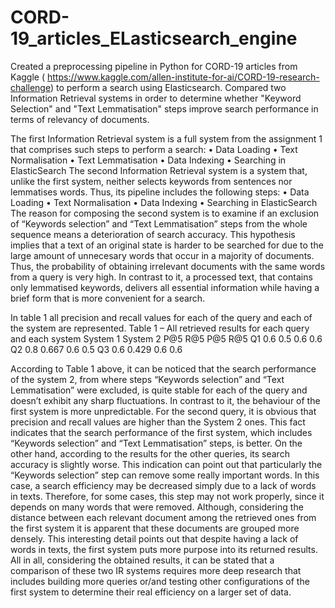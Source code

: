 # CORD-19_articles_ELasticsearch_engine
Created a preprocessing pipeline in Python for CORD-19 articles from Kaggle ( https://www.kaggle.com/allen-institute-for-ai/CORD-19-research-challenge) to perform a search using Elasticsearch.
Compared two Information Retrieval systems in order to determine whether "Keyword Selection" and "Text Lemmatisation" steps improve search performance in terms of relevancy of documents.

The first Information Retrieval system is a full system from the assignment 1 that comprises such steps to perform a search:
•	Data Loading
•	Text Normalisation
•	Text Lemmatisation
•	Data Indexing
•	Searching in ElasticSearch
The second Information Retrieval system is a system that, unlike the first system, neither selects keywords  from sentences nor lemmatises words. Thus, its pipeline includes the following steps:
•	 Data Loading
•	Text Normalisation
•	Data Indexing
•	Searching in ElasticSearch
The reason for composing the second system is to examine if an exclusion of “Keywords selection” and “Text Lemmatisation” steps from the whole sequence means a deterioration of search accuracy.
This hypothesis implies that a text of an original state is harder to be searched for due to the large amount of unnecesary words that occur in a majority of documents. Thus, the probability of obtaining irrelevant documents with the same words from a query is very high. 
In contrast to it, a processed text, that contains only lemmatised keywords, delivers all essential information while having a brief form that is more convenient for a search.

In table 1 all precision and recall values for each of the query and each of the system are represented.
Table 1 – All retrieved results for each query and each system
	System 1	System 2
	P@5	R@5	P@5	R@5
Q1	0.6	0.5	0.6	0.6
Q2	0.8	0.667	0.6	0.5
Q3	0.6	0.429	0.6	0.6

According to Table 1 above, it can be noticed that the search performance of the system 2,  from where steps “Keywords selection” and “Text Lemmatisation” were excluded,  is quite stable for each of the query and doesn’t exhibit any sharp fluctuations. 
In contrast to it, the behaviour of the first system is more unpredictable. For the second query, it is obvious that precision and recall values are higher than the System 2 ones. This fact indicates that the search performance of the first system, which includes “Keywords selection” and “Text Lemmatisation” steps, is better. 
On the other hand, according to the results for the other queries, its search accuracy is slightly worse. This indication can point out that particularly the “Keywords selection” step can remove some really important words. In this case, a search efficiency may be decreased simply due to a lack of words in texts. Therefore, for some cases,  this step may not work properly, since it depends on many words that were removed.
Although, considering the distance between each relevant document among the retrieved ones from the first system it is apparent that these documents are grouped more densely.  This interesting detail points out that despite having a lack of words in texts, the first system puts more purpose into its returned results.
All in all, considering the obtained results, it can be stated that a comparison of these two IR systems requires more deep research that includes building more queries or/and testing other configurations of the first system to determine their real efficiency on a larger set of data.
